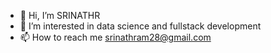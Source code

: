 - 👋 Hi, I’m SRINATHR
- 👀 I’m interested in data science and fullstack development
- 📫 How to reach me srinathram28@gmail.com

<!---
SRINATHR2001/SRINATHR2001 is a ✨ special ✨ repository because its `README.md` (this file) appears on your GitHub profile.
You can click the Preview link to take a look at your changes.
--->
